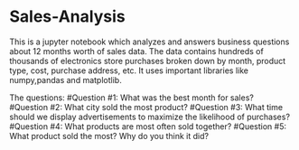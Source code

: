 # Sales-Analysis
This is a jupyter notebook which analyzes and answers business questions about 12 months worth of sales data.
The data contains hundreds of thousands of electronics store purchases broken down by month, product type, cost, purchase address, etc. 
It uses important libraries like numpy,pandas and matplotlib.

The questions:
#Question #1: What was the best month for sales?
#Question #2: What city sold the most product?
#Question #3: What time should we display advertisements to maximize the likelihood of purchases?
#Question #4: What products are most often sold together? 
#Question #5: What product sold the most? Why do you think it did?
